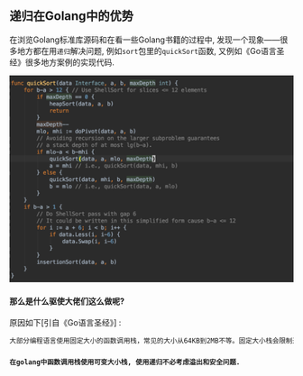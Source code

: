 ## 递归在Golang中的优势

在浏览Golang标准库源码和在看一些Golang书籍的过程中, 发现一个现象——很多地方都在用`递归`解决问题, 例如`sort`包里的`quickSort`函数, 又例如《Go语言圣经》很多地方案例的实现代码. 

![image-20190722152432652](../media/godocs/image-20190722152432652.png)

#### 那么是什么驱使大佬们这么做呢?

原因如下[引自《Go语言圣经》] :

```reStructuredText
大部分编程语言使用固定大小的函数调用栈，常见的大小从64KB到2MB不等。固定大小栈会限制递归的深度，当你用递归处理大量数据时，需要避免栈溢出；除此之外，还会导致安全性问题。与此相反，Go语言使用可变栈，栈的大小按需增加(初始时很小)。这使得我们使用递归时不必考虑溢出和安全问题。
```

#### `在golang中函数调用栈使用可变大小栈, 使用递归不必考虑溢出和安全问题.`


